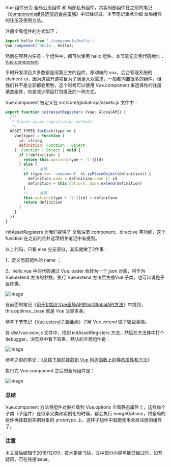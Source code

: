 Vue 组件分为 全局公用组件 和 局部私有组件，其实局部组件在之前的笔记《[components组件选项的合并策略](https://github.com/zymfe/into-vue/blob/master/doc/03%E3%80%81%E4%BB%8Enew%20Vue%E5%BC%80%E5%A7%8B%E5%88%86%E6%9E%90Vue%E5%AE%9E%E4%BE%8B%E5%8C%96%E7%9A%84%E8%BF%87%E7%A8%8B/07.1%E3%80%81components%E7%BB%84%E4%BB%B6%E9%80%89%E9%A1%B9%E7%9A%84%E5%90%88%E5%B9%B6%E7%AD%96%E7%95%A5.md)》中已经说过，本节笔记重点介绍 全局组件的注册及使用方法。

注册全局组件的方式如下：

``` JavaScript
import hello from './components/hello';
Vue.component('hello', hello);
```

然后在项目内任意一个组件中，都可以使用 hello 组件。本节笔记实例代码地址：[Vue.component](https://github.com/zymfe/into-vue/tree/master/example/Vue.component)

平时开发项目大多数都是用第三方的组件，移动端的 vux，后台管理系统的 element-ui，因为这些开源项目为了满足大众需求，一般都内置很多的组件，但我们并不是全部都会用到，这个时候可以使用 Vue.component 来选择性的注册某些组件，也是减少项目打包提及的一种方式。

Vue.component 被定义在 src/core/global-api/assets.js 文件中：

``` javascript
export function initAssetRegisters (Vue: GlobalAPI) {
  /**
   * Create asset registration methods.
   */
  ASSET_TYPES.forEach(type => {
    Vue[type] = function (
      id: string,
      definition: Function | Object
    ): Function | Object | void {
      if (!definition) {
        return this.options[type + 's'][id]
      } else {
        // ... 省略
        if (type === 'component' && isPlainObject(definition)) {
          definition.name = definition.name || id
          definition = this.options._base.extend(definition)
        }
        // ... 省略
        this.options[type + 's'][id] = definition
        return definition
      }
    }
  })
}
```

initAssetRegisters 为我们提供了 全局注册 component、directive 等功能，这个 function 在之前的合并选项相关笔记中有提到。

以上代码，只看 else 分支部分，其实就做了2件事：

1、定义当前组件的 name ；

2、hello.vue 中的代码通过 Vue.loader 会转为一个 json 对象，将作为 Vue.extend 方法的参数，执行 Vue.extend 方法后生成Vue 子类，也可以说是子组件类。

![image](https://github.com/zymfe/into-vue/blob/master/example/Vue.component/3.jpg)

在前面的笔记《[用于初始化Vue全局API的initGlobalAPI方法](https://github.com/zymfe/into-vue/blob/master/doc/02%E3%80%81Vue%E6%9E%84%E9%80%A0%E5%87%BD%E6%95%B0/03%E3%80%81%E7%94%A8%E4%BA%8E%E5%88%9D%E5%A7%8B%E5%8C%96Vue%E5%85%A8%E5%B1%80API%E7%9A%84initGlobalAPI%E6%96%B9%E6%B3%95.md)》中提到，this.optiinos._base 就是 Vue 父类本身。

参考下节笔记《[Vue.extend子类继承]()》了解 Vue.extend 做了哪些事情。

在 dist/vue.esm.js 文件中，找到 initAssetRegisters 方法，然后在方法体中打个 debugger，浏览器中看下效果，默认的全局组件是：

![image](https://github.com/zymfe/into-vue/blob/master/example/Vue.component/1.jpg)

参考之前的笔记：《[总结下目前挂载到 Vue 构造函数上的静态属性和方法](https://github.com/zymfe/into-vue/blob/master/doc/02%E3%80%81Vue%E6%9E%84%E9%80%A0%E5%87%BD%E6%95%B0/06%E3%80%81%E6%80%BB%E7%BB%93%E7%9B%AE%E5%89%8D%E6%8C%82%E8%BD%BD%E5%88%B0Vue%E6%9E%84%E9%80%A0%E5%87%BD%E6%95%B0%E4%B8%8A%E7%9A%84%E9%9D%99%E6%80%81%E5%B1%9E%E6%80%A7%E5%92%8C%E6%96%B9%E6%B3%95.md)》

执行完 Vue.component 之后的全局组件是：

![image](https://github.com/zymfe/into-vue/blob/master/example/Vue.component/2.jpg)

### 总结

Vue.component 方法将组件对象挂载到 Vue.options 全局静态属性上，这样每个子类（子组件）在继承父类和实例化的时候，都会执行 mergeOptions，将全局的组件再挂载到实例对象的 prototype 上，这样子组件中就能使用全局注册的组件了。

### 注意
本文最后编辑于2018/12/09，技术更替飞快，文中部分内容可能已经过时，如有疑问，可在线提issue。